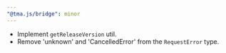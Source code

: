 ```yaml
---
"@tma.js/bridge": minor
---
```


- Implement `getReleaseVersion` util.
- Remove 'unknown' and 'CancelledError' from the `RequestError` type.
